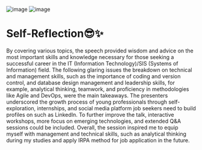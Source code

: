 ![image](https://github.com/user-attachments/assets/efa0994b-101e-43c8-bcf4-ef71261d7a93)
![image](https://github.com/user-attachments/assets/7d17f32e-df42-489a-9bc0-83106eca19d2)

# Self-Reflection😎✨
By covering various topics, the speech provided wisdom and advice on the most important skills and knowledge necessary for those seeking a successful career in the IT (Information Technology)/SIS (Systems of Information) field. The following glaring issues the breakdown on technical and management skills, such as the importance of coding and version control, and database design management and leadership skills, for example, analytical thinking, teamwork, and proficiency in methodologies like Agile and DevOps, were the main takeaways. The presenters underscored the growth process of young professionals through self-exploration, internships, and social media platform job seekers need to build profiles on such as LinkedIn. To further improve the talk,  interactive workshops, more focus on emerging technologies, and extended Q&A sessions could be included. Overall, the session inspired me to equip myself with management and technical skills, such as analytical thinking during my studies and apply IRPA method for job application in the future.
